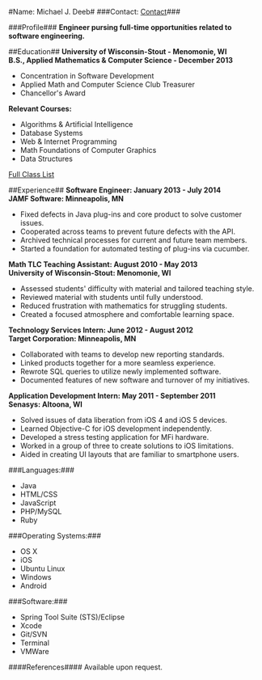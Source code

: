 #Name: Michael J. Deeb#
###Contact: [Contact](http://michaeljdeeb.com/contact.html)###


###Profile###
**Engineer pursing full-time opportunities related to software engineering.**

##Education##
**University of Wisconsin-Stout - Menomonie, WI**  
**B.S., Applied Mathematics & Computer Science - December 2013**

- Concentration in Software Development
- Applied Math and Computer Science Club Treasurer
- Chancellor's Award  

**Relevant Courses:**

- Algorithms & Artificial Intelligence
- Database Systems
- Web & Internet Programming
- Math Foundations of Computer Graphics
- Data Structures

[Full Class List](http://michaeljdeeb.com/class-list.html)

##Experience##
**Software Engineer: January 2013 - July 2014**  
**JAMF Software: Minneapolis, MN**

- Fixed defects in Java plug-ins and core product to solve customer issues.
- Cooperated across teams to prevent future defects with the API.
- Archived technical processes for current and future team members.
- Started a foundation for automated testing of plug-ins via cucumber.

**Math TLC Teaching Assistant: August 2010 - May 2013**  
**University of Wisconsin-Stout: Menomonie, WI**

- Assessed students' difficulty with material and tailored teaching style.
- Reviewed material with students until fully understood.
- Reduced frustration with mathematics for struggling students.
- Created a focused atmosphere and comfortable learning space.

**Technology Services Intern: June 2012 - August 2012**  
**Target Corporation: Minneapolis, MN**

- Collaborated with teams to develop new reporting standards.
- Linked products together for a more seamless experience.
- Rewrote SQL queries to utilize newly implemented software.
- Documented features of new software and turnover of my initiatives.

**Application Development Intern: May 2011 - September 2011**  
**Senasys: Altoona, WI**

- Solved issues of data liberation from iOS 4 and iOS 5 devices.
- Learned Objective-C for iOS development independently.
- Developed a stress testing application for MFi hardware.
- Worked in a group of three to create solutions to iOS limitations.
- Aided in creating UI layouts that are familiar to smartphone users.

###Languages:###
- Java
- HTML/CSS
- JavaScript
- PHP/MySQL
- Ruby

###Operating Systems:###
- OS X
- iOS
- Ubuntu Linux
- Windows
- Android

###Software:###
- Spring Tool Suite (STS)/Eclipse
- Xcode
- Git/SVN
- Terminal
- VMWare

####References####
Available upon request.

